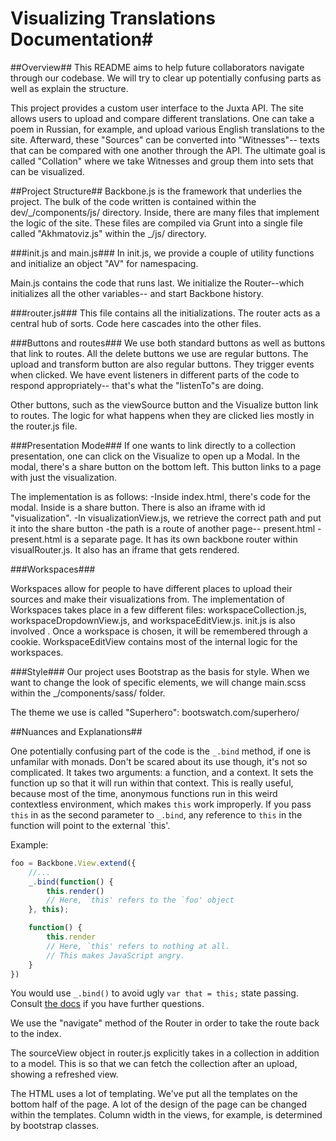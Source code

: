# Visualizing Translations Documentation#

##Overview##
This README aims to help future collaborators navigate through our codebase.
We will try to clear up potentially confusing parts as well as explain the
structure.

This project provides a custom user interface to the Juxta API.
The site allows users to upload and compare different translations.
One can take a poem in Russian, for example, and upload various English
translations to the site. Afterward, these "Sources" can be converted into
"Witnesses"-- texts that can be compared with one another through the API.
The ultimate goal is called "Collation" where we take Witnesses and
group them into sets that can be visualized.


##Project Structure##
Backbone.js is the framework that underlies the project. The bulk of the code
written is contained within the dev/\_/components/js/ directory. Inside,
there are many files that implement the logic of the site. These files
are compiled via Grunt into a single file called "Akhmatoviz.js" within the \_/js/ directory.

###init.js and main.js###
In init.js, we provide a couple of utility functions and initialize an
object "AV" for namespacing.

Main.js contains the code that runs last. We initialize the Router--which 
initializes all the other variables-- and start Backbone history.

###router.js###
This file contains all the initializations. The router acts as a central
hub of sorts. Code here cascades into the other files.

###Buttons and routes###
We use both standard buttons as well as buttons that link to routes.
All the delete buttons we use are regular buttons. The upload and transform
button are also regular buttons. They trigger events when clicked. We have
event listeners in different parts of the code to respond appropriately--
that's what the "listenTo"s are doing.

Other buttons, such as the viewSource button and the Visualize button link
to routes. The logic for what happens when they are clicked lies mostly in
the router.js file.

###Presentation Mode###
If one wants to link directly to a collection presentation, one can click
on the Visualize to open up a Modal. In the modal, there's a share button
on the bottom left. This button links to a page with just the visualization.

The implementation is as follows:
-Inside index.html, there's code for the modal. Inside is a share button. There is also an iframe with id "visualization".
-In visualizationView.js, we retrieve the correct path and put it into the share button
-the path is a route of another page-- present.html
-present.html is a separate page. It has its own backbone router within visualRouter.js. It also has an iframe that gets rendered. 

###Workspaces###

Workspaces allow for people to have different places to upload their sources
and make their visualizations from. The implementation of Workspaces takes
place in a few different files: workspaceCollection.js, 
workspaceDropdownView.js, and workspaceEditView.js. init.js is also involved
. Once a workspace is chosen, it will be remembered through a cookie. 
WorkspaceEditView contains most of the internal logic for the workspaces.
 

###Style###
Our project uses Bootstrap as the basis for style. When we want to change the look of
specific elements, we will change main.scss within the \_/components/sass/ folder.

The theme we use is called "Superhero": bootswatch.com/superhero/


##Nuances and Explanations##

One potentially confusing part of the code is the `_.bind` method, if one is
unfamilar with monads. Don't be scared about its use though, it's not so
complicated. It takes two arguments: a function, and a context. It sets the
function up so that it will run within that context. This is really useful,
because most of the time, anonymous functions run in this weird contextless
environment, which makes `this` work improperly. If you pass `this` in
as the second parameter to `_.bind`, any reference to `this` in the
function will point to the external `this'.

Example:
```js
foo = Backbone.View.extend({
    //...
    _.bind(function() {
        this.render()
        // Here, `this' refers to the `foo' object
    }, this);

    function() {
        this.render
        // Here, `this' refers to nothing at all.
        // This makes JavaScript angry.
    }
})
```

You would use `_.bind()` to avoid ugly `var that = this;` state passing.
Consult [the docs](http://underscorejs.org/#bind) if you have further questions.


We use the "navigate" method of the Router in order to take the route back 
to the index.

The sourceView object in router.js explicitly takes in a collection in 
addition to a model. This is so that we can fetch the collection after
an upload, showing a refreshed view.

The HTML uses a lot of templating. We've put all the templates on the 
bottom half of the page. A lot of the design of the page can be changed
within the templates. Column width in the views, for example, is determined
by bootstrap classes.




